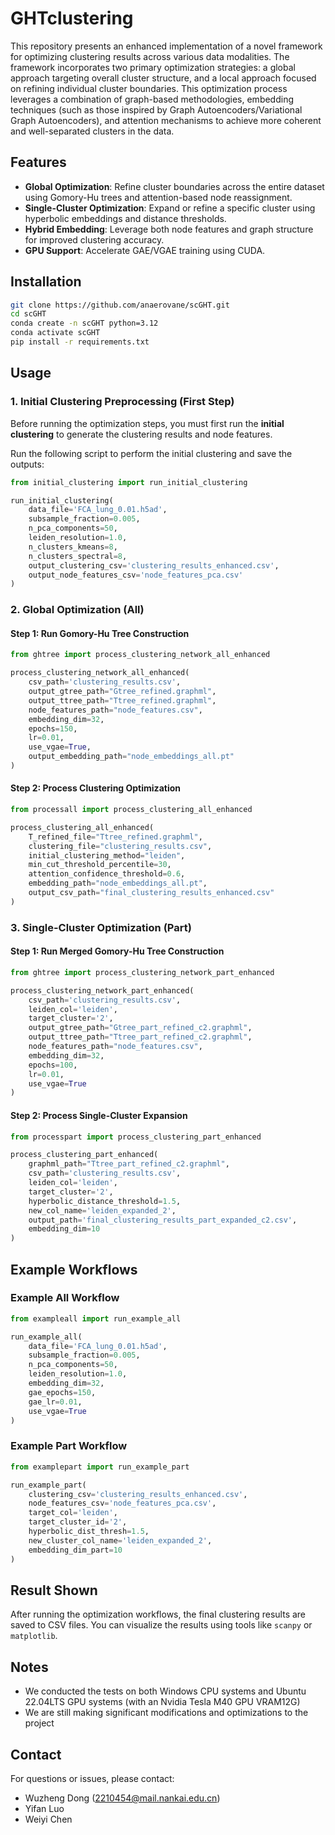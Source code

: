 # GHTclustering

This repository presents an enhanced implementation of a novel framework for optimizing clustering results across various data modalities. The framework incorporates two primary optimization strategies: a global approach targeting overall cluster structure, and a local approach focused on refining individual cluster boundaries. This optimization process leverages a combination of graph-based methodologies, embedding techniques (such as those inspired by Graph Autoencoders/Variational Graph Autoencoders), and attention mechanisms to achieve more coherent and well-separated clusters in the data.

## Features

- **Global Optimization**: Refine cluster boundaries across the entire dataset using Gomory-Hu trees and attention-based node reassignment.
- **Single-Cluster Optimization**: Expand or refine a specific cluster using hyperbolic embeddings and distance thresholds.
- **Hybrid Embedding**: Leverage both node features and graph structure for improved clustering accuracy.
- **GPU Support**: Accelerate GAE/VGAE training using CUDA.

## Installation

```bash
git clone https://github.com/anaerovane/scGHT.git
cd scGHT
conda create -n scGHT python=3.12
conda activate scGHT
pip install -r requirements.txt
```

## Usage

### 1. Initial Clustering Preprocessing (First Step)

Before running the optimization steps, you must first run the **initial clustering** to generate the clustering results and node features.

Run the following script to perform the initial clustering and save the outputs:

```python
from initial_clustering import run_initial_clustering

run_initial_clustering(
    data_file='FCA_lung_0.01.h5ad',
    subsample_fraction=0.005,
    n_pca_components=50,
    leiden_resolution=1.0,
    n_clusters_kmeans=8,
    n_clusters_spectral=8,
    output_clustering_csv='clustering_results_enhanced.csv',
    output_node_features_csv='node_features_pca.csv'
)
```

### 2. Global Optimization (All)

#### Step 1: Run Gomory-Hu Tree Construction

```python
from ghtree import process_clustering_network_all_enhanced

process_clustering_network_all_enhanced(
    csv_path='clustering_results.csv',
    output_gtree_path="Gtree_refined.graphml",
    output_ttree_path="Ttree_refined.graphml",
    node_features_path="node_features.csv",
    embedding_dim=32,
    epochs=150,
    lr=0.01,
    use_vgae=True,
    output_embedding_path="node_embeddings_all.pt"
)
```

#### Step 2: Process Clustering Optimization

```python
from processall import process_clustering_all_enhanced

process_clustering_all_enhanced(
    T_refined_file="Ttree_refined.graphml",
    clustering_file="clustering_results.csv",
    initial_clustering_method="leiden",
    min_cut_threshold_percentile=30,
    attention_confidence_threshold=0.6,
    embedding_path="node_embeddings_all.pt",
    output_csv_path="final_clustering_results_enhanced.csv"
)
```

### 3. Single-Cluster Optimization (Part)

#### Step 1: Run Merged Gomory-Hu Tree Construction

```python
from ghtree import process_clustering_network_part_enhanced

process_clustering_network_part_enhanced(
    csv_path='clustering_results.csv',
    leiden_col='leiden',
    target_cluster='2',
    output_gtree_path="Gtree_part_refined_c2.graphml",
    output_ttree_path="Ttree_part_refined_c2.graphml",
    node_features_path="node_features.csv",
    embedding_dim=32,
    epochs=100,
    lr=0.01,
    use_vgae=True
)
```

#### Step 2: Process Single-Cluster Expansion

```python
from processpart import process_clustering_part_enhanced

process_clustering_part_enhanced(
    graphml_path="Ttree_part_refined_c2.graphml",
    csv_path='clustering_results.csv',
    leiden_col='leiden',
    target_cluster='2',
    hyperbolic_distance_threshold=1.5,
    new_col_name='leiden_expanded_2',
    output_path='final_clustering_results_part_expanded_c2.csv',
    embedding_dim=10
)
```

## Example Workflows

### Example All Workflow

```python
from exampleall import run_example_all

run_example_all(
    data_file='FCA_lung_0.01.h5ad',
    subsample_fraction=0.005,
    n_pca_components=50,
    leiden_resolution=1.0,
    embedding_dim=32,
    gae_epochs=150,
    gae_lr=0.01,
    use_vgae=True
)
```

### Example Part Workflow

```python
from examplepart import run_example_part

run_example_part(
    clustering_csv='clustering_results_enhanced.csv',
    node_features_csv='node_features_pca.csv',
    target_col='leiden',
    target_cluster_id='2',
    hyperbolic_dist_thresh=1.5,
    new_cluster_col_name='leiden_expanded_2',
    embedding_dim_part=10
)
```

## Result Shown

After running the optimization workflows, the final clustering results are saved to CSV files. You can visualize the results using tools like `scanpy` or `matplotlib`.

## Notes

- We conducted the tests on both Windows CPU systems and Ubuntu 22.04LTS GPU systems (with an Nvidia Tesla M40 GPU VRAM12G)
- We are still making significant modifications and optimizations to the project

## Contact

For questions or issues, please contact:
- Wuzheng Dong (2210454@mail.nankai.edu.cn)
- Yifan Luo
- Weiyi Chen
